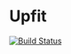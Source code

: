 Upfit
========================

[![Build Status](https://travis-ci.org/bpaulin/upfit.png?branch=master)](https://travis-ci.org/bpaulin/upfit/branches)
